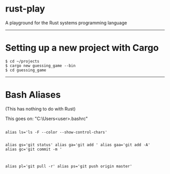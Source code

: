 rust-play
=========

A playground for the Rust systems programming language

----

Setting up a new project with Cargo
===================================

```shell
$ cd ~/projects
$ cargo new guessing_game --bin
$ cd guessing_game
```

----

Bash Aliases
============

(This has nothing to do with Rust)

This goes on: "C:\Users\<user>\.bashrc"

<code>
alias ls='ls -F --color --show-control-chars'

alias gs='git status'
alias ga='git add '
alias gaa='git add -A'
alias gc='git commit -m '

alias pl='git pull -r'
alias ps='git push origin master'
</code>